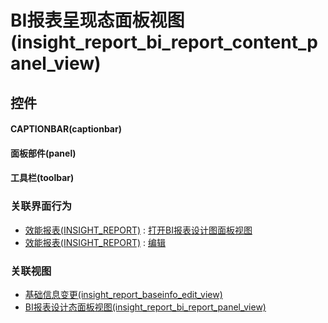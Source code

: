 # BI报表呈现态面板视图(insight_report_bi_report_content_panel_view)  <!-- {docsify-ignore-all} -->



## 控件
#### CAPTIONBAR(captionbar)
#### 面板部件(panel)
#### 工具栏(toolbar)


### 关联界面行为
  * [效能报表(INSIGHT_REPORT)](module/Insight/insight_report) : [打开BI报表设计图面板视图](module/Insight/insight_report#界面行为)
  * [效能报表(INSIGHT_REPORT)](module/Insight/insight_report) : [编辑](module/Insight/insight_report#界面行为)

### 关联视图
  * [基础信息变更(insight_report_baseinfo_edit_view)](app/view/insight_report_baseinfo_edit_view)
  * [BI报表设计态面板视图(insight_report_bi_report_panel_view)](app/view/insight_report_bi_report_panel_view)

<script>
 const { createApp } = Vue
  createApp({
    data() {
      return {

      }
    }
  }).use(ElementPlus).mount('#app')
</script>